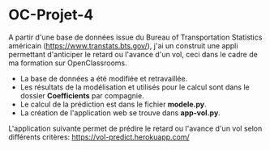# OC-Projet-4

A partir d'une base de données issue du Bureau of Transportation Statistics américain (https://www.transtats.bts.gov/), j'ai un construit une appli permettant d'anticiper le retard ou l'avance d'un vol, ceci dans le cadre de ma formation sur OpenClassrooms.

- La base de données a été modifiée et retravaillée.
- Les résultats de la modélisation et utilisés pour le calcul sont dans le dossier <b>Coefficients</b> par compagnie.
- Le calcul de la prédiction est dans le fichier <b>modele.py</b>.
- La création de l'application web se trouve dans <b>app-vol.py</b>.

L'application suivante permet de prédire le retard ou l'avance d'un vol selon différents critères: https://vol-predict.herokuapp.com/
